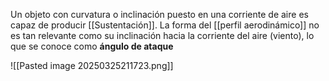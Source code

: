 Un objeto con curvatura o inclinación puesto en una corriente de aire es capaz de producir [[Sustentación]]. La forma del [[perfil aerodinámico]] no es tan relevante como su inclinación hacia la corriente del aire (viento), lo que se conoce como **ángulo de ataque**

![[Pasted image 20250325211723.png]]